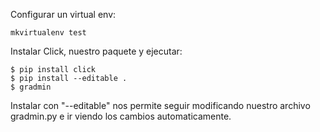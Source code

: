 Configurar un virtual env:
```
mkvirtualenv test
```

Instalar Click, nuestro paquete y ejecutar:
```
$ pip install click
$ pip install --editable .
$ gradmin
```

Instalar con "--editable" nos permite seguir modificando nuestro archivo gradmin.py e ir viendo los cambios automaticamente.
